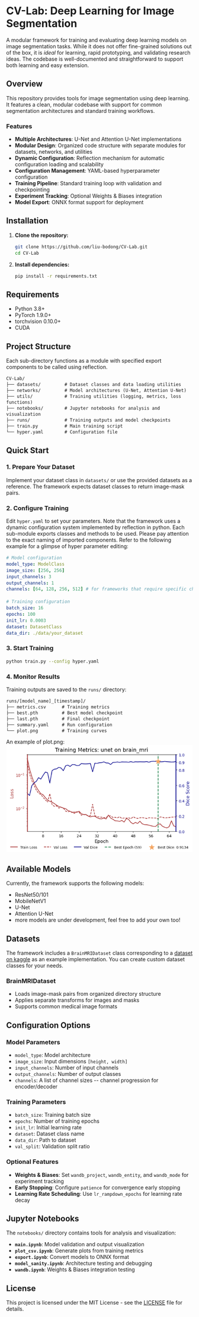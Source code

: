 # CV-Lab: Deep Learning for Image Segmentation

A modular framework for training and evaluating deep learning models on image segmentation tasks. While it does not offer fine-grained solutions out of the box, it is *ideal* for learning, rapid prototyping, and validating research ideas. The codebase is well-documented and straightforward to support both learning and easy extension.

## Overview

This repository provides tools for image segmentation using deep learning. It features a clean, modular codebase with support for common segmentation architectures and standard training workflows.

### Features
- **Multiple Architectures**: U-Net and Attention U-Net implementations
- **Modular Design**: Organized code structure with separate modules for datasets, networks, and utilities
- **Dynamic Configuration**: Reflection mechanism for automatic configuration loading and scalability
- **Configuration Management**: YAML-based hyperparameter configuration
- **Training Pipeline**: Standard training loop with validation and checkpointing
- **Experiment Tracking**: Optional Weights & Biases integration
- **Model Export**: ONNX format support for deployment

## Installation

1. **Clone the repository:**
   ```bash
   git clone https://github.com/liu-bodong/CV-Lab.git
   cd CV-Lab
   ```

2. **Install dependencies:**
   ```bash
   pip install -r requirements.txt
   ```

## Requirements
- Python 3.8+
- PyTorch 1.9.0+
- torchvision 0.10.0+
- CUDA

## Project Structure
Each sub-directory functions as a module with specified export components to be called using reflection.

```
CV-Lab/
├── datasets/         # Dataset classes and data loading utilities
├── networks/         # Model architectures (U-Net, Attention U-Net)
├── utils/            # Training utilities (logging, metrics, loss functions)
├── notebooks/        # Jupyter notebooks for analysis and visualization
├── runs/             # Training outputs and model checkpoints
├── train.py          # Main training script
└── hyper.yaml        # Configuration file
```

## Quick Start

### 1. Prepare Your Dataset
Implement your dataset class in `datasets/` or use the provided datasets as a reference. The framework expects dataset classes to return image-mask pairs.

### 2. Configure Training
Edit `hyper.yaml` to set your parameters. Note that the framework uses a dynamic configuration system implemented by reflection in python. Each sub-module exports classes and methods to be used. Please pay attention to the exact naming of imported components. Refer to the following example for a glimpse of hyper parameter editing:

```yaml
# Model configuration
model_type: ModelClass  
image_size: [256, 256]
input_channels: 3
output_channels: 1
channels: [64, 128, 256, 512] # for frameworks that require specific channel sizes

# Training configuration
batch_size: 16
epochs: 100
init_lr: 0.0003
dataset: DatasetClass
data_dir: ./data/your_dataset
```

### 3. Start Training
```bash
python train.py --config hyper.yaml
```

### 4. Monitor Results
Training outputs are saved to the `runs/` directory:
```
runs/[model_name]_[timestamp]/
├── metrics.csv      # Training metrics
├── best.pth         # Best model checkpoint
├── last.pth         # Final checkpoint
├── summary.yaml     # Run configuration
└── plot.png         # Training curves
```
An example of plot.png:
![Training Example](https://github.com/liu-bodong/CV-Lab/blob/main/runs/unet_0727_1906/plot.png)

## Available Models

Currently, the framework supports the following models:
- ResNet50/101
- MobileNetV1
- U-Net
- Attention U-Net
- more models are under development, feel free to add your own too!

## Datasets

The framework includes a `BrainMRIDataset` class corresponding to a [dataset on kaggle](https://www.kaggle.com/datasets/mateuszbuda/lgg-mri-segmentation) as an example implementation. You can create custom dataset classes for your needs.

### BrainMRIDataset
- Loads image-mask pairs from organized directory structure
- Applies separate transforms for images and masks
- Supports common medical image formats

## Configuration Options

### Model Parameters
- `model_type`: Model architecture
- `image_size`: Input dimensions `[height, width]`
- `input_channels`: Number of input channels
- `output_channels`: Number of output classes
- `channels`: A list of channel sizes -- channel progression for encoder/decoder

### Training Parameters
- `batch_size`: Training batch size
- `epochs`: Number of training epochs
- `init_lr`: Initial learning rate
- `dataset`: Dataset class name
- `data_dir`: Path to dataset
- `val_split`: Validation split ratio

### Optional Features
- **Weights & Biases**: Set `wandb_project`, `wandb_entity`, and `wandb_mode` for experiment tracking
- **Early Stopping**: Configure `patience` for convergence early stopping
- **Learning Rate Scheduling**: Use `lr_rampdown_epochs` for learning rate decay


## Jupyter Notebooks

The `notebooks/` directory contains tools for analysis and visualization:

- **`main.ipynb`**: Model validation and output visualization
- **`plot_csv.ipynb`**: Generate plots from training metrics
- **`export.ipynb`**: Convert models to ONNX format
- **`model_sanity.ipynb`**: Architecture testing and debugging
- **`wandb.ipynb`**: Weights & Biases integration testing

## License

This project is licensed under the MIT License - see the [LICENSE](LICENSE) file for details.
